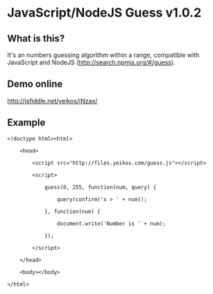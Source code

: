 JavaScript/NodeJS Guess v1.0.2
==================================================

What is this?
--------------------------------------

It's an numbers guessing algorithm within a range, compatible with JavaScript and NodeJS (http://search.npmjs.org/#/guess).

Demo online
--------------------------------------

http://jsfiddle.net/yeikos/jNzax/

Example
--------------------------------------

	<!doctype html><html>

		<head>

			<script src="http://files.yeikos.com/guess.js"></script>

			<script>

				guess(0, 255, function(num, query) {

					query(confirm('x > ' + num));

				}, function(num) {

					document.write('Number is ' + num);

				});

			</script>

		</head>

		<body></body>

	</html>